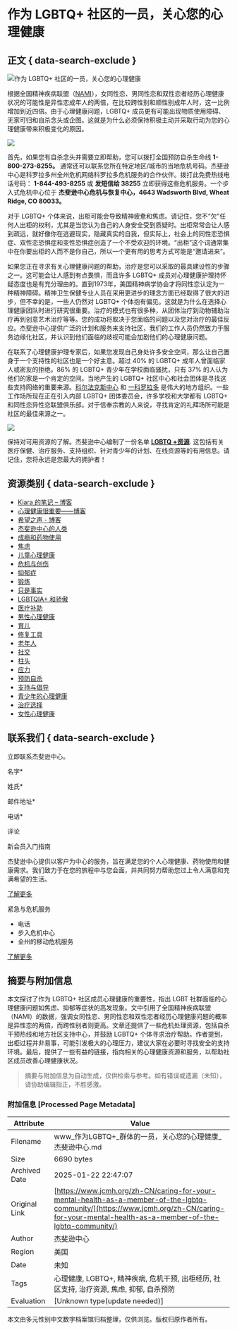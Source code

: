 # 作为 LGBTQ+ 社区的一员，关心您的心理健康

## 正文 { data-search-exclude }


![作为 LGBTQ+ 社区的一员，关心您的心理健康](https://www.jcmh.org/wp-content/themes/yootheme/cache/2d/hero_mental_health_lgbtq-2d89d49a.jpeg)

根据全国精神疾病联盟（[NAMI](https://www.nami.org/Your-Journey/Identity-and-Cultural-Dimensions/LGBTQI)），女同性恋、男同性恋和双性恋者经历心理健康状况的可能性是异性恋成年人的两倍，在比较跨性别和顺性别成年人时，这一比例增加到近四倍。由于心理健康问题，LGBTQ+ 成员更有可能出现物质使用障碍、无家可归和自杀念头或企图。这就是为什么必须保持积极主动并采取行动为您的心理健康带来积极变化的原因。

![](https://jeffcent.wpenginepowered.com/wp-content/uploads/2018/11/CrisisRecoveryCenter.jpg)

首先，如果您有自杀念头并需要立即帮助，您可以拨打全国预防自杀生命线 **1-800-273-8255。** 通常还可以联系您所在特定地区/城市的当地危机号码。杰斐逊中心是科罗拉多州全州危机网络科罗拉多危机服务的合作伙伴。拨打此免费热线电话号码： **1-844-493-8255** 或 **发短信给 38255** 立即获得这些危机服务。一个步入式危机中心位于 **杰斐逊中心危机与恢复中心，4643 Wadsworth Blvd, Wheat Ridge, CO 80033。**

对于 LGBTQ+ 个体来说，出柜可能会导致精神疲惫和焦虑。请记住，您不“欠”任何人出柜的权利，尤其是当您认为自己的人身安全受到质疑时。出柜常常会让人感到疏远，就好像你在逃避现实，隐藏真实的自我，但实际上，社会上的同性恋恐惧症、双性恋恐惧症和变性恐惧症创造了一个不受欢迎的环境。“出柜”这个词通常集中在你要出柜的人而不是你自己，所以一个更有用的思考方式可能是“邀请进来”。

如果您正在寻求有关心理健康问题的帮助，治疗是您可以采取的最具建设性的步骤之一。这可能会让人感到有点畏惧，而且许多 LGBTQ+ 成员对心理健康护理持怀疑态度也是有充分理由的。直到1973年，美国精神病学协会才将同性恋认定为一种精神障碍。精神卫生保健专业人员在采用更进步的理念方面已经取得了很大的进步，但不幸的是，一些人仍然对 LGBTQ+ 个体抱有偏见。这就是为什么在选择心理健康团队时进行研究很重要。治疗的模式也有很多种，从团体治疗到动物辅助治疗再到创意艺术治疗等等。您的成功将取决于您面临的问题以及您对治疗的最佳反应。杰斐逊中心提供广泛的计划和服务来支持社区，我们的工作人员仍然致力于服务边缘​​化社区，并认识到他们面临的歧视可能会加剧他们的心理健康问题。

在联系了心理健康护理专家后，如果您发现自己身处许多安全空间，那么让自己置身于一个支持性的社区也是一个好主意。超过 40% 的 LGBTQ+ 成年人曾面临家人或密友的拒绝。86% 的 LGBTQ+ 青少年在学校面临骚扰，只有 37% 的人认为他们的家是一个肯定的空间。当地产生的 LGBTQ+ 社区中心和社会团体是寻找这些支持网络的重要来源。[科尔法克斯中心](https://lgbtqcolorado.org/) 和 [一科罗拉多](https://one-colorado.org/) 是伟大的地方组织。一些工作场所现在正在引入内部 LGBTQ+ 团体委员会，许多学校和大学都有 LGBTQ+ 和同性恋异性恋联盟俱乐部。对于信奉宗教的人来说，寻找肯定的礼拜场所可能是社区的最佳来源之一。

![](https://jeffcent.wpenginepowered.com/wp-content/uploads/2022/06/LGBTQ-mental-health-scaled.jpg)

保持对可用资源的了解。杰斐逊中心编制了一份名单 **[LGBTQ +资源](https://jeffcent.wpenginepowered.com/wp-content/uploads/2022/04/LGBTQ-Resources-updated-2022.pdf)**. 这包括有关医疗保健、治疗服务、支持组织、针对青少年的计划、在线资源等的有用信息。请记住，您将永远是您最大的拥护者！

## 资源类别 { data-search-exclude }

- [Kiara 的笔记 – 博客](https://www.jcmh.org/zh-CN/resources/kiaras-note/)
- [心理健康很重要——博客](https://www.jcmh.org/zh-CN/resources/mental-health-matters/)
- [希望之声 - 博客](https://www.jcmh.org/zh-CN/resources/voices-of-hope/)
- [杰斐逊中心的人类](https://www.jcmh.org/zh-CN/resources/hojc/)
- [成瘾和药物使用](https://www.jcmh.org/zh-CN/resources/addiction-substance-use/)
- [焦虑](https://www.jcmh.org/zh-CN/resources/anxiety/)
- [儿童心理健康](https://www.jcmh.org/zh-CN/resources/child-mental-health/)
- [危机与创伤](https://www.jcmh.org/zh-CN/resources/crisis-and-trauma/)
- [抑郁症](https://www.jcmh.org/zh-CN/resources/depression/)
- [锻炼](https://www.jcmh.org/zh-CN/resources/exercise/)
- [只是事实](https://www.jcmh.org/zh-CN/resources/just-the-facts/)
- [LGBTQIA+ 和骄傲](https://www.jcmh.org/zh-CN/resources/lgbtqia-pride/)
- [医疗补助](https://www.jcmh.org/zh-CN/resources/medicaid/)
- [男性心理健康](https://www.jcmh.org/zh-CN/resources/mens-mental-health/)
- [育儿](https://www.jcmh.org/zh-CN/resources/parenting/)
- [修复工具](https://www.jcmh.org/zh-CN/resources/recovery/)
- [老年人](https://www.jcmh.org/zh-CN/resources/senior-and-older-adult/)
- [社交](https://www.jcmh.org/zh-CN/resources/socializing/)
- [柱头](https://www.jcmh.org/zh-CN/resources/stigma/)
- [应力](https://www.jcmh.org/zh-CN/resources/stress/)
- [预防自杀](https://www.jcmh.org/zh-CN/resources/suicide-prevention/)
- [支持与倡导](https://www.jcmh.org/zh-CN/resources/support-advocacy/)
- [青少年的心理健康](https://www.jcmh.org/zh-CN/resources/teens-mental-health/)
- [治疗选择](https://www.jcmh.org/zh-CN/resources/treatment-options/)
- [女性心理健康](https://www.jcmh.org/zh-CN/resources/womans-mental-health/)

## 联系我们 { data-search-exclude }

立即联系杰斐逊中心。 

名字\*

姓氏\*

邮件地址\*

电话\*

评论

新会员入门指南

杰斐逊中心提供以客户为中心的服务，旨在满足您的个人心理健康、药物使用和健康需求。我们致力于在您的旅程中与您会面，并共同努力帮助您过上令人满意和充满希望的生活。

[了解更多](https://www.jcmh.org/zh-CN/getting-started/)

紧急与危机服务

- 电话
- 步入危机中心
- 全州的移动危机服务

[了解更多](https://www.jcmh.org/zh-CN/emergency-crisis-services/)
<!-- tcd_original_link https://www.jcmh.org/zh-CN/caring-for-your-mental-health-as-a-member-of-the-lgbtq-community/ -->


## 摘要与附加信息

<!-- tcd_abstract -->
本文探讨了作为 LGBTQ+ 社区成员心理健康的重要性，指出 LGBT 社群面临的心理健康问题如焦虑、抑郁等症状的高发现象。文中引用了全国精神疾病联盟（NAMI）的数据，强调女同性恋、男同性恋和双性恋者经历心理健康问题的概率是异性恋的两倍，而跨性别者则更高。文章还提供了一些危机处理资源，包括自杀干预热线和地方社区支持中心，并鼓励 LGBTQ+ 个体寻求治疗帮助。作者提到，出柜过程并非易事，可能引发极大的心理压力，建议大家在必要时寻找安全的支持环境。最后，提供了一些有益的链接，指向相关的心理健康资源和服务，以帮助社区成员改善心理健康状况。
<!-- tcd_abstract_end -->

> 摘要与附加信息为自动生成，仅供检索与参考。如有错误或遗漏（未知），请协助编辑指正，不胜感激。

### 附加信息 [Processed Page Metadata]

| Attribute       | Value                                  |
|-----------------|----------------------------------------|
| Filename        | www_作为LGBTQ+_群体的一员，关心您的心理健康_杰斐逊中心.md                             |
| Size            | 6690 bytes                           |
| Archived Date   | 2025-01-22 22:47:07                             |
| Original Link   | [https://www.jcmh.org/zh-CN/caring-for-your-mental-health-as-a-member-of-the-lgbtq-community/](https://www.jcmh.org/zh-CN/caring-for-your-mental-health-as-a-member-of-the-lgbtq-community/)                       |
| Author          | 杰斐逊中心                               |
| Region          | 美国                               |
| Date            | 未知                                 |
| Tags            | 心理健康, LGBTQ+, 精神疾病, 危机干预, 出柜经历, 社区支持, 治疗资源, 焦虑, 抑郁, 自杀预防                                 |
| Evaluation            | [Unknown type(update needed)]                                 |
<!-- tcd_table_end -->

本文由多元性别中文数字档案馆归档整理，仅供浏览。版权归原作者所有。
